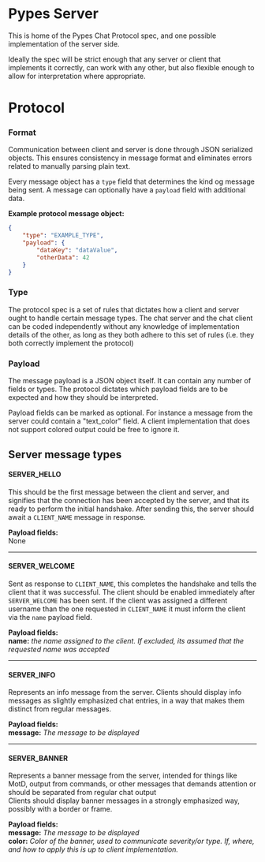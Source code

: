 # Pypes Server

This is home of the Pypes Chat Protocol spec, and one possible implementation of the server side.

Ideally the spec will be strict enough that any server or client that implements
it correctly, can work with any other, but also flexible enough to allow for
interpretation where appropriate.


# Protocol

### Format
Communication between client and server is done through JSON serialized objects.
This ensures consistency in message format and eliminates errors related to
manually parsing plain text.

Every message object has a `type` field that determines the kind og message being sent.
A message can optionally have a `payload` field with additional data. 

**Example protocol message object:**
```json
{
    "type": "EXAMPLE_TYPE",
    "payload": {
        "dataKey": "dataValue",
        "otherData": 42
    }
}
```

### Type
The protocol spec is a set of rules that dictates how a client
and server ought to handle certain message types. 
The chat server and the chat client can be coded independently without any knowledge of
implementation details of the other, as long as they both adhere to this set of
rules (i.e. they both correctly implement the protocol)


### Payload
The message payload is a JSON object itself. It can contain any number of fields
or types. The protocol dictates which payload fields are to be expected and how
they should be interpreted. 

Payload fields can be marked as optional. For instance a message from the server could contain a "text_color" field. A client implementation that does not support colored output could be free to ignore it.


## Server message types

#### **SERVER_HELLO**  
  This should be the first message between the client and server, and signifies
  that the connection has been accepted by the server, and that its ready to
  perform the initial handshake. After sending this, the server should await a
  `CLIENT_NAME` message in response.

  **Payload fields:**  
  None

---

#### **SERVER_WELCOME**  
  Sent as response to `CLIENT_NAME`, this completes the handshake and tells the
  client that it was successful. The client should be enabled immediately after `SERVER_WELCOME` has been sent.
  If the client was assigned a different username than the one requested
  in `CLIENT_NAME` it must inform the client via the `name` payload field.

  **Payload fields:**  
  **name:** *the name assigned to the client. If excluded, its assumed that the
  requested name was accepted*

---

#### **SERVER_INFO**
  Represents an info message from the server. Clients should display info messages as slightly emphasized chat entries, in a way that makes them distinct from regular messages.

  **Payload fields:**  
  **message:** *The message to be displayed*

---

#### **SERVER_BANNER**
  Represents a banner message from the server, intended for things like MotD,
  output from commands, or other messages that demands attention or should be
  separated from regular chat output  
  Clients should display banner messages in a strongly emphasized way, possibly with a border or frame.

  **Payload fields:**  
  **message:** *The message to be displayed*  
  **color:** *Color of the banner, used to communicate severity/or type. If,
  where, and how to apply this is up to client implementation.*